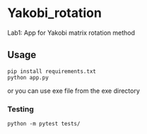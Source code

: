 # Yakobi_rotation
 Lab1: App for Yakobi matrix rotation method

## Usage

```
pip install requirements.txt
python app.py
```
or you can use exe file from the exe directory

### Testing

```
python -m pytest tests/
```